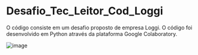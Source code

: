 # Desafio_Tec_Leitor_Cod_Loggi

O código consiste em um desafio proposto de empresa Loggi. O código foi desenvolvido em Python através da plataforma Google Colaboratory. 

![image](https://user-images.githubusercontent.com/56170057/123560614-b9041800-d779-11eb-9a33-36ff96e8c0a3.png)
